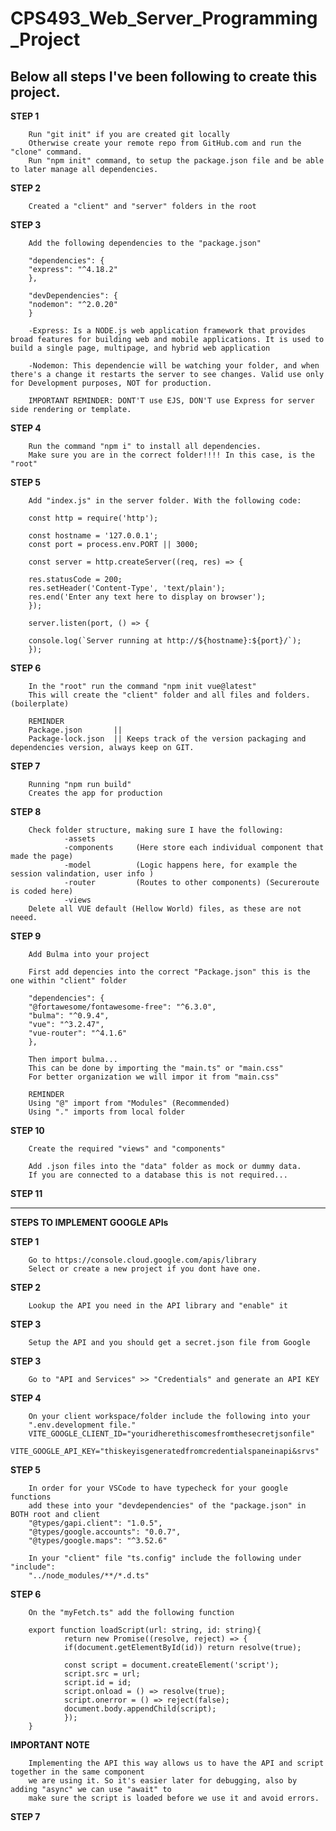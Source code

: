 # CPS493_Web_Server_Programming_Project
## Below all steps I've been following to create this project.

**STEP 1**

        Run "git init" if you are created git locally
        Otherwise create your remote repo from GitHub.com and run the "clone" command.
        Run "npm init" command, to setup the package.json file and be able to later manage all dependencies. 

**STEP 2**
        
        Created a "client" and "server" folders in the root 

**STEP 3**

        Add the following dependencies to the "package.json"

        "dependencies": {
        "express": "^4.18.2"
        },

        "devDependencies": {
        "nodemon": "^2.0.20"
        }

        -Express: Is a NODE.js web application framework that provides broad features for building web and mobile applications. It is used to build a single page, multipage, and hybrid web application

        -Nodemon: This dependencie will be watching your folder, and when there's a change it restarts the server to see changes. Valid use only for Development purposes, NOT for production. 

        IMPORTANT REMINDER: DONT'T use EJS, DON'T use Express for server side rendering or template.

**STEP 4**

        Run the command "npm i" to install all dependencies.
        Make sure you are in the correct folder!!!! In this case, is the "root"


**STEP 5**

        Add "index.js" in the server folder. With the following code:
        
        const http = require('http');

        const hostname = '127.0.0.1';             
        const port = process.env.PORT || 3000;

        const server = http.createServer((req, res) => {

        res.statusCode = 200;
        res.setHeader('Content-Type', 'text/plain');
        res.end('Enter any text here to display on browser');
        });

        server.listen(port, () => {

        console.log(`Server running at http://${hostname}:${port}/`);
        });



**STEP 6**

        In the "root" run the command "npm init vue@latest"
        This will create the "client" folder and all files and folders. (boilerplate)

        REMINDER
        Package.json       || 
        Package-lock.json  || Keeps track of the version packaging and dependencies version, always keep on GIT.


**STEP 7**

        Running "npm run build"
        Creates the app for production 

**STEP 8**

        Check folder structure, making sure I have the following:
                -assets
                -components     (Here store each individual component that made the page)
                -model          (Logic happens here, for example the session valindation, user info )
                -router         (Routes to other components) (Secureroute is coded here)
                -views          
        Delete all VUE default (Hellow World) files, as these are not neeed.

**STEP 9** 

        Add Bulma into your project

        First add depencies into the correct "Package.json" this is the one within "client" folder

        "dependencies": {
        "@fortawesome/fontawesome-free": "^6.3.0",
        "bulma": "^0.9.4",
        "vue": "^3.2.47",
        "vue-router": "^4.1.6"
        },

        Then import bulma...
        This can be done by importing the "main.ts" or "main.css"
        For better organization we will impor it from "main.css"

        REMINDER
        Using "@" import from "Modules" (Recommended)
        Using "." imports from local folder

**STEP 10**

        Create the required "views" and "components"

        Add .json files into the "data" folder as mock or dummy data.
        If you are connected to a database this is not required...

**STEP 11**

------------------------------------------------------------------------


**STEPS TO IMPLEMENT GOOGLE APIs**

**STEP 1**

        Go to https://console.cloud.google.com/apis/library
        Select or create a new project if you dont have one.

**STEP 2**

        Lookup the API you need in the API library and "enable" it

**STEP 3**

        Setup the API and you should get a secret.json file from Google

**STEP 3**

        Go to "API and Services" >> "Credentials" and generate an API KEY 

**STEP 4**

        On your client workspace/folder include the following into your 
        ".env.development file."
        VITE_GOOGLE_CLIENT_ID="youridherethiscomesfromthesecretjsonfile"
        VITE_GOOGLE_API_KEY="thiskeyisgeneratedfromcredentialspaneinapi&srvs"

**STEP 5**

        In order for your VSCode to have typecheck for your google functions
        add these into your "devdependencies" of the "package.json" in BOTH root and client
        "@types/gapi.client": "1.0.5",
        "@types/google.accounts": "0.0.7",
        "@types/google.maps": "^3.52.6"

        In your "client" file "ts.config" include the following under "include":
        "../node_modules/**/*.d.ts"

**STEP 6** 

        On the "myFetch.ts" add the following function

        export function loadScript(url: string, id: string){
                return new Promise((resolve, reject) => {
                if(document.getElementById(id)) return resolve(true);
        
                const script = document.createElement('script');
                script.src = url;
                script.id = id;
                script.onload = () => resolve(true);
                script.onerror = () => reject(false);
                document.body.appendChild(script);
                });
        }

**IMPORTANT NOTE**

        Implementing the API this way allows us to have the API and script together in the same component
        we are using it. So it's easier later for debugging, also by adding "async" we can use "await" to
        make sure the script is loaded before we use it and avoid errors.

**STEP 7**
        

        






        
